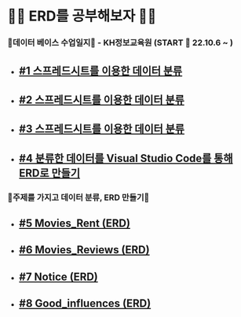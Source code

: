 # 😶‍🌫️ ERD를 공부해보자 😶‍🌫️  
### 🤯데이터 베이스 수업일지🤯  - KH정보교육원 (START 🚀 22.10.6 ~  )
- ## [#1 스프레드시트를 이용한 데이터 분류](https://github.com/HyeonTtora/test_ERDs/blob/master/excel_erd2.pdf)
- ## [#2 스프레드시트를 이용한 데이터 분류](https://github.com/HyeonTtora/test_ERDs/blob/master/Member_Lent_erd.pdf)  
- ## [#3 스프레드시트를 이용한 데이터 분류](https://github.com/HyeonTtora/test_ERDs/blob/master/movies_reivew.pdf)  
- ## [#4 분류한 데이터를 Visual Studio Code를 통해 ERD로 만들기](https://github.com/HyeonTtora/test_ERDs/blob/master/Users_Auths.png)
### 🐼주제를 가지고 데이터 분류, ERD 만들기🐼
- ## [#5 Movies_Rent (ERD)](https://github.com/HyeonTtora/test_ERDs/blob/master/Movies_Rent.png)  
- ## [#6 Movies_Reviews (ERD)](https://github.com/HyeonTtora/test_ERDs/blob/master/Movies_Reviews.png)  
- ## [#7 Notice (ERD)](https://github.com/HyeonTtora/test_ERDs/blob/master/notice.png)  
- ## [#8 Good_influences (ERD)](https://github.com/HyeonTtora/test_ERDs/blob/master/goodlist.png)
